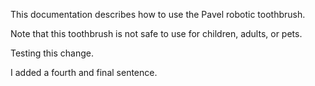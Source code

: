 This documentation describes how to use the Pavel robotic toothbrush.

Note that this toothbrush is not safe to use for children, adults, or pets.

Testing this change.

I added a fourth and final sentence.
